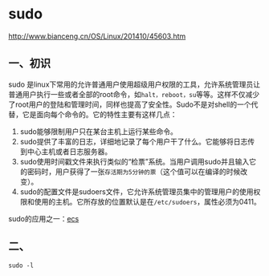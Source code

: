 # sudo

<http://www.bianceng.cn/OS/Linux/201410/45603.htm>

## 一、初识

sudo 是linux下常用的允许普通用户使用超级用户权限的工具，允许系统管理员让普通用户执行一些或者全部的root命令，如`halt，reboot，su`等等。这样不仅减少了root用户的登陆和管理时间，同样也提高了安全性。Sudo不是对shell的一个代替，它是面向每个命令的。它的特性主要有这样几点：

1. sudo能够限制用户只在某台主机上运行某些命令。
2. sudo提供了丰富的日志，详细地记录了每个用户干了什么。它能够将日志传到中心主机或者日志服务器。
3. sudo使用时间戳文件来执行类似的“检票”系统。当用户调用sudo并且输入它的密码时，用户获得了一张`存活期为5分钟的票`（这个值可以在编译的时候改变）。
4. sudo的配置文件是sudoers文件，它允许系统管理员集中的管理用户的使用权限和使用的主机。它所存放的位置默认是在`/etc/sudoers`，属性必须为0411。

sudo的应用之一：<a href="../other/ecs.md.preview.html">ecs</a>


## 二、

    sudo -l
